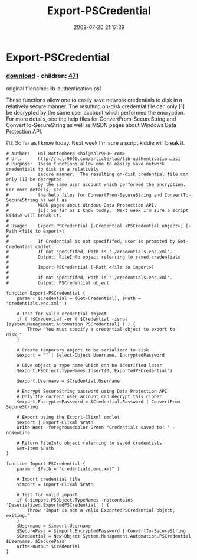 ﻿---
pid:            470
poster:         halr9000
title:          Export-PSCredential
date:           2008-07-20 21:17:39
format:         posh
parent:         0
parent:         0
children:       471
---

# Export-PSCredential

### [download](470.ps1) - children: [471](471.md)

original filename: lib-authentication.ps1

These functions allow one to easily save network credentials to disk in a relatively secure manner.  The resulting on-disk credential file can only [1] be decrypted by the same user account which performed the encryption.  For more details, see the help files for ConvertFrom-SecureString and ConvertTo-SecureString as well as MSDN pages about Windows Data Protection API.

[1]: So far as I know today.  Next week I'm sure a script kiddie will break it.

```posh
# Author: 	Hal Rottenberg <hal@halr9000.com>
# Url:		http://halr9000.com/article/tag/lib-authentication.ps1
# Purpose:	These functions allow one to easily save network credentials to disk in a relatively
#			secure manner.  The resulting on-disk credential file can only [1] be decrypted
#			by the same user account which performed the encryption.  For more details, see
#			the help files for ConvertFrom-SecureString and ConvertTo-SecureString as well as
#			MSDN pages about Windows Data Protection API.
#			[1]: So far as I know today.  Next week I'm sure a script kiddie will break it.
#
# Usage:	Export-PSCredential [-Credential <PSCredential object>] [-Path <file to export>]
#
#			If Credential is not specififed, user is prompted by Get-Credential cmdlet.
#			If not specififed, Path is "./credentials.enc.xml".
#			Output: FileInfo object referring to saved credentials
#
#			Import-PSCredential [-Path <file to import>]
#
#			If not specififed, Path is "./credentials.enc.xml".
#			Output: PSCredential object

function Export-PSCredential {
	param ( $Credential = (Get-Credential), $Path = "credentials.enc.xml" )
	
	# Test for valid credential object
	if ( !$Credential -or ( $Credential -isnot [system.Management.Automation.PSCredential] ) ) {
		Throw "You must specify a credential object to export to disk."
	}
	
	# Create temporary object to be serialized to disk
	$export = "" | Select-Object Username, EncryptedPassword
	
	# Give object a type name which can be identified later
	$export.PSObject.TypeNames.Insert(0,’ExportedPSCredential’)
	
	$export.Username = $Credential.Username

	# Encrypt SecureString password using Data Protection API
	# Only the current user account can decrypt this cipher
	$export.EncryptedPassword = $Credential.Password | ConvertFrom-SecureString

	# Export using the Export-Clixml cmdlet
	$export | Export-Clixml $Path
	Write-Host -foregroundcolor Green "Credentials saved to: " -noNewLine

	# Return FileInfo object referring to saved credentials
	Get-Item $Path
}

function Import-PSCredential {
	param ( $Path = "credentials.enc.xml" )

	# Import credential file
	$import = Import-Clixml $Path 
	
	# Test for valid import
	if ( $import.PSObject.TypeNames -notcontains 'Deserialized.ExportedPSCredential' ) {
		Throw "Input is not a valid ExportedPSCredential object, exiting."
	}
	$Username = $import.Username
	$SecurePass = $import.EncryptedPassword | ConvertTo-SecureString
	$Credential = New-Object System.Management.Automation.PSCredential $Username, $SecurePass
	Write-Output $Credential
}
```
